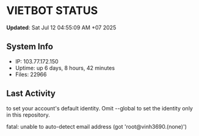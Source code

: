 # VIETBOT STATUS
**Updated**: Sat Jul 12 04:55:09 AM +07 2025

## System Info
- IP: 103.77.172.150
- Uptime: up 6 days, 8 hours, 42 minutes
- Files: 22966

## Last Activity

to set your account's default identity.
Omit --global to set the identity only in this repository.

fatal: unable to auto-detect email address (got 'root@vinh3690.(none)')
